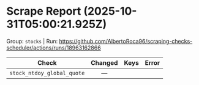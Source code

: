 # Scrape Report (2025-10-31T05:00:21.925Z)

Group: `stocks`  |  Run: https://github.com/AlbertoRoca96/scraping-checks-scheduler/actions/runs/18963162866

| Check | Changed | Keys | Error |
|---|:---:|:--|:--|
| `stock_ntdoy_global_quote` | — |  |  |

